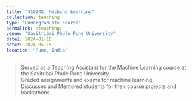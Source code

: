 ```yaml
---
title: "410242, Machine Learning"
collection: teaching
type: "Undergraduate course"
permalink: /teaching/
venue: "Savitribai Phule Pune University"
date1: 2024-01-15
date2: 2024-05-15
location: "Pune, India"
---
```


>Served as a Teaching Assistant for the Machine Learning course at the Savitribai Phule Pune University.  
>Graded assignments and exams for machine learning.  
>Discusses and Mentored students for their course projects and hackathons. 
